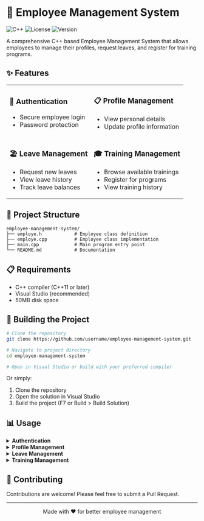 # 👥 Employee Management System

![C++](https://img.shields.io/badge/C++-11+-blue.svg)
![License](https://img.shields.io/badge/license-MIT-green.svg)
![Version](https://img.shields.io/badge/version-1.0.0-orange.svg)

A comprehensive C++ based Employee Management System that allows employees to manage their profiles, request leaves, and register for training programs.

## ✨ Features

<table>
  <tr>
    <td>
      <h3>👤 Authentication</h3>
      <ul>
        <li>Secure employee login</li>
        <li>Password protection</li>
      </ul>
    </td>
    <td>
      <h3>📋 Profile Management</h3>
      <ul>
        <li>View personal details</li>
        <li>Update profile information</li>
      </ul>
    </td>
  </tr>
  <tr>
    <td>
      <h3>🏖️ Leave Management</h3>
      <ul>
        <li>Request new leaves</li>
        <li>View leave history</li>
        <li>Track leave balances</li>
      </ul>
    </td>
    <td>
      <h3>🎓 Training Management</h3>
      <ul>
        <li>Browse available trainings</li>
        <li>Register for programs</li>
        <li>View training history</li>
      </ul>
    </td>
  </tr>
</table>

## 📁 Project Structure

```
employee-management-system/
├── employe.h            # Employee class definition
├── employe.cpp          # Employee class implementation
├── main.cpp             # Main program entry point
└── README.md            # Documentation
```

## 📋 Requirements

- C++ compiler (C++11 or later)
- Visual Studio (recommended)
- 50MB disk space

## 🚀 Building the Project

```bash
# Clone the repository
git clone https://github.com/username/employee-management-system.git

# Navigate to project directory
cd employee-management-system

# Open in Visual Studio or build with your preferred compiler
```

Or simply:
1. Clone the repository
2. Open the solution in Visual Studio
3. Build the project (F7 or Build > Build Solution)

## 📊 Usage

<details>
<summary><b>Authentication</b></summary>
<p>
Login using employee ID and password through the secure authentication system.
</p>
</details>

<details>
<summary><b>Profile Management</b></summary>
<p>
View and update personal information including contact details, designation, and department.
</p>
</details>

<details>
<summary><b>Leave Management</b></summary>
<p>
Request new leaves, view leave history, and track leave balances across different leave types.
</p>
</details>

<details>
<summary><b>Training Management</b></summary>
<p>
Browse available training programs, register for new trainings, and view completed training history.
</p>
</details>



## 🤝 Contributing

Contributions are welcome! Please feel free to submit a Pull Request.


---

<p align="center">Made with ❤️ for better employee management</p>
